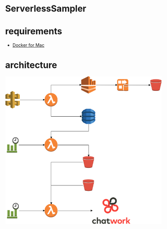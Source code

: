 ServerlessSampler
=======

# requirements

- [Docker for Mac](https://www.docker.com/docker-mac)

# architecture
![architecture](https://github.com/kongmingstrap/ServerlessSampler/blob/master/architecture.png "architecture")